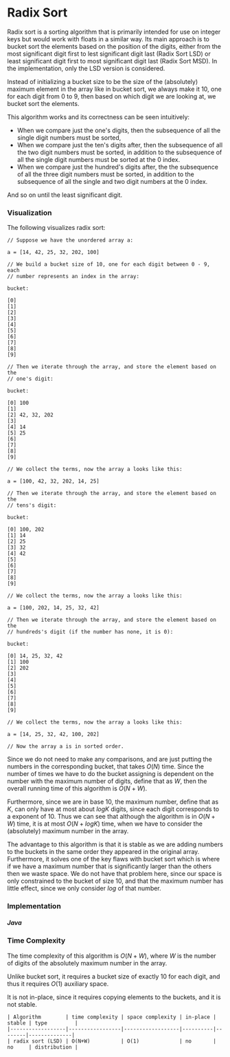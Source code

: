 # Radix Sort

Radix sort is a sorting algorithm that is primarily intended for use on integer keys but would work
with floats in a similar way. Its main approach is to bucket sort the elements based on the position 
of the digits, either from the most significant digit first to lest significant digit last (Radix 
Sort LSD) or least significant digit first to most significant digit last (Radix Sort MSD). In the 
implementation, only the LSD version is considered.

Instead of initializing a bucket size to be the size of the (absolutely) maximum element in the 
array like in bucket sort, we always make it 10, one for each digit from 0 to 9, then based on which 
digit we are looking at, we bucket sort the elements.

This algorithm works and its correctness can be seen intuitively:

- When we compare just the one's digits, then the subsequence of all the single digit numbers must 
be sorted,
- When we compare just the ten's digits after, then the subsequence of all the two digit numbers 
must be sorted, in addition to the subsequence of all the single digit numbers must be sorted at the 
0 index.
- When we compare just the hundred's digits after, the the subsequence of all the three digit 
numbers must be sorted, in addition to the subsequence of all the single and two digit numbers at 
the 0 index.

And so on until the least significant digit.

### Visualization

The following visualizes radix sort:

```
// Suppose we have the unordered array a:

a = [14, 42, 25, 32, 202, 100]

// We build a bucket size of 10, one for each digit between 0 - 9, each
// number represents an index in the array:

bucket:

[0]
[1]
[2]
[3]
[4]
[5]
[6]
[7]
[8]
[9]

// Then we iterate through the array, and store the element based on the
// one's digit:

bucket:

[0] 100
[1]
[2] 42, 32, 202
[3]
[4] 14
[5] 25
[6]
[7]
[8]
[9]

// We collect the terms, now the array a looks like this:

a = [100, 42, 32, 202, 14, 25]

// Then we iterate through the array, and store the element based on the
// tens's digit:

bucket:

[0] 100, 202
[1] 14
[2] 25
[3] 32
[4] 42
[5]
[6]
[7]
[8]
[9]

// We collect the terms, now the array a looks like this:

a = [100, 202, 14, 25, 32, 42]

// Then we iterate through the array, and store the element based on the
// hundreds's digit (if the number has none, it is 0):

bucket:

[0] 14, 25, 32, 42
[1] 100
[2] 202
[3]
[4]
[5]
[6]
[7]
[8]
[9]

// We collect the terms, now the array a looks like this:

a = [14, 25, 32, 42, 100, 202]

// Now the array a is in sorted order.
```

Since we do not need to make any comparisons, and are just putting the numbers in the corresponding 
bucket, that takes $O(N)$ time. Since the number of times we have to do the bucket assigning is 
dependent on the number with the maximum number of digits, define that as $W$, then the overall 
running time of this algorithm is $O(N + W)$.

Furthermore, since we are in base 10, the maximum number, define that as $K$, can only have at most 
about $logK$ digits, since each digit corresponds to a exponent of 10. Thus we can see that although 
the algorithm is in $O(N + W)$ time, it is at most $O(N + logK)$ time, when we have to consider the 
(absolutely) maximum number in the array.

The advantage to this algorithm is that it is stable as we are adding numbers to the buckets in the 
same order they appeared in the original array. Furthermore, it solves one of the key flaws with 
bucket sort which is where if we have a maximum number that is significantly larger than the others 
then we waste space. We do not have that problem here, since our space is only constrained to the 
bucket of size 10, and that the maximum number has little effect, since we only consider $log$ of 
that number.

### Implementation

##### Java

<script src="https://gist.github.com/eliucs/fa9585309b9778704926a812b8cf4831.js"></script>

### Time Complexity

The time complexity of this algorithm is $O(N + W)$, where $W$ is the number of digits of the 
absolutely maximum number in the array.

Unlike bucket sort, it requires a bucket size of exactly 10 for each digit, and thus it requires 
$O(1)$ auxiliary space.

It is not in-place, since it requires copying elements to the buckets, and it is not stable.

```
| Algorithm        | time complexity | space complexity | in-place | stable | type         |
|------------------|-----------------|------------------|----------|--------|--------------|
| radix sort (LSD) | O(N+W)          | O(1)             | no       | no     | distribution |
```